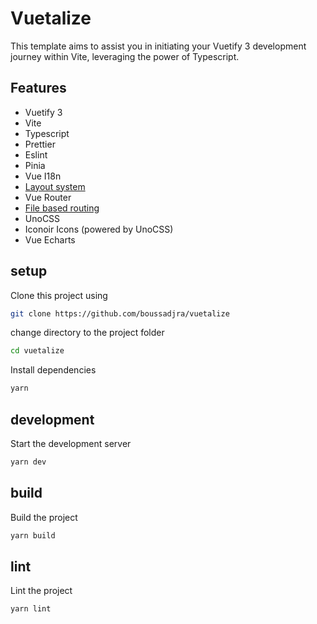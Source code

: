 # Vuetalize

This template aims to assist you in initiating your Vuetify 3 development journey within Vite, leveraging the power of Typescript.

## Features

-   Vuetify 3
-   Vite
-   Typescript
-   Prettier
-   Eslint
-   Pinia
-   Vue I18n
-   [Layout system](https://github.com/JohnCampionJr/vite-plugin-vue-layouts)
-   Vue Router
-   [File based routing](https://github.com/hannoeru/vite-plugin-pages)
-   UnoCSS
-   Iconoir Icons (powered by UnoCSS)
-   Vue Echarts

## setup

Clone this project using

```bash
git clone https://github.com/boussadjra/vuetalize
```

change directory to the project folder

```bash
cd vuetalize
```

Install dependencies

```bash
yarn
```

## development

Start the development server

```bash
yarn dev
```

## build

Build the project

```bash
yarn build

```

## lint

Lint the project

```bash
yarn lint
```
